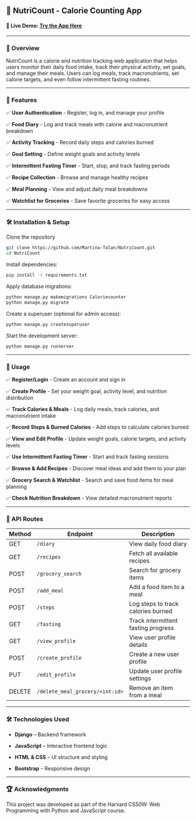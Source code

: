 ## 🥗 NutriCount - Calorie Counting App

#### 🔗 Live Demo: [Try the App Here](https://your-deployment-link.com)

---

### 📜 Overview

NutriCount is a calorie and nutrition tracking web application that helps users monitor their daily food intake, track their physical activity, set goals, and manage their meals. Users can log meals, track macronutrients, set calorie targets, and even follow intermittent fasting routines.

---

### 🚀 Features

✅ **User Authentication** - Register, log in, and manage your profile

✅ **Food Diary** - Log and track meals with calorie and macronutrient breakdown

✅ **Activity Tracking** - Record daily steps and calories burned

✅ **Goal Setting** - Define weight goals and activity levels

✅ **Intermittent Fasting Timer** - Start, stop, and track fasting periods

✅ **Recipe Collection** - Browse and manage healthy recipes

✅ **Meal Planning** - View and adjust daily meal breakdowns

✅ **Watchlist for Groceries** - Save favorite groceries for easy access

---

### 🛠️ Installation & Setup

Clone the repository
```sh
git clone https://github.com/Martina-Talan/NutriCount.git
cd NutriCount
```

Install dependencies:
```sh
pip install -r requirements.txt
```
Apply database migrations:
```sh
python manage.py makemigrations Caloriecounter
python manage.py migrate
```
Create a superuser (optional for admin access):
```sh
python manage.py createsuperuser
```
Start the development server:
```sh
python manage.py runserver
```

---

### 📌 Usage

✅ **Register/Login** - Create an account and sign in

✅ **Create Profile** - Set your weight goal, activity level, and nutrition distribution

✅ **Track Calories & Meals** - Log daily meals, track calories, and macronutrient intake

✅ **Record Steps & Burned Calories** - Add steps to calculate calories burned

✅ **View and Edit Profile** - Update weight goals, calorie targets, and activity levels

✅ **Use Intermittent Fasting Timer** - Start and track fasting sessions

✅ **Browse & Add Recipes** - Discover meal ideas and add them to your plan

✅ **Grocery Search & Watchlist** - Search and save food items for meal planning

✅ **Check Nutrition Breakdown** - View detailed macronutrient reports

---

### 🔗 API Routes

| Method  | Endpoint                          | Description                          |
|---------|-----------------------------------|--------------------------------------|
| GET     | `/diary`                          | View daily food diary               |
| GET     | `/recipes`                        | Fetch all available recipes         |
| POST    | `/grocery_search`                 | Search for grocery items            |
| POST    | `/add_meal`                       | Add a food item to a meal           |
| POST    | `/steps`                          | Log steps to track calories burned  |
| GET     | `/fasting`                        | Track intermittent fasting progress |
| GET     | `/view_profile`                   | View user profile details           |
| POST    | `/create_profile`                 | Create a new user profile           |
| PUT     | `/edit_profile`                   | Update user profile settings        |
| DELETE  | `/delete_meal_grocery/<int:id>`   | Remove an item from a meal          |


---

### 🛠️ Technologies Used

- __Django__ – Backend framework

- __JavaScript__ – Interactive frontend logic

- __HTML & CSS__ – UI structure and styling

- __Bootstrap__ – Responsive design

---

### 🏆 Acknowledgments

This project was developed as part of the Harvard CS50W: Web Programming with Python and JavaScript course.
